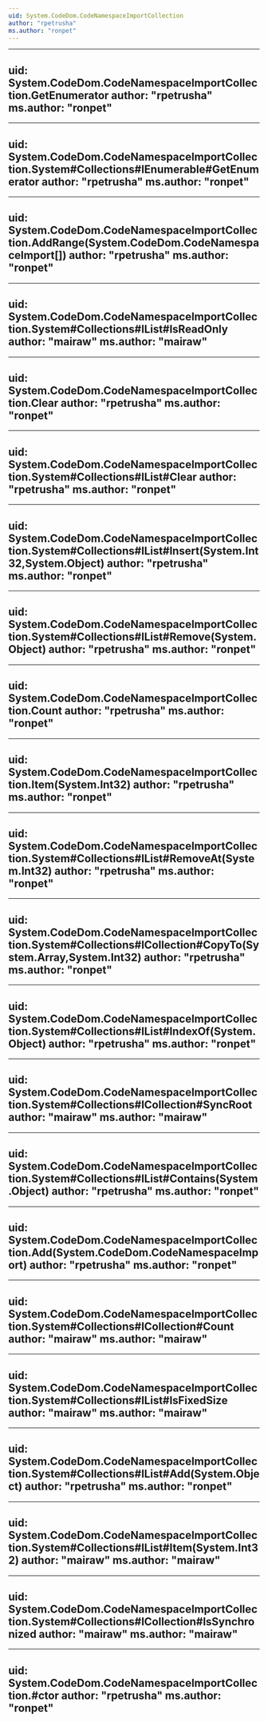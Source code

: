 ```yaml
---
uid: System.CodeDom.CodeNamespaceImportCollection
author: "rpetrusha"
ms.author: "ronpet"
---
```


---
uid: System.CodeDom.CodeNamespaceImportCollection.GetEnumerator
author: "rpetrusha"
ms.author: "ronpet"
---

---
uid: System.CodeDom.CodeNamespaceImportCollection.System#Collections#IEnumerable#GetEnumerator
author: "rpetrusha"
ms.author: "ronpet"
---

---
uid: System.CodeDom.CodeNamespaceImportCollection.AddRange(System.CodeDom.CodeNamespaceImport[])
author: "rpetrusha"
ms.author: "ronpet"
---

---
uid: System.CodeDom.CodeNamespaceImportCollection.System#Collections#IList#IsReadOnly
author: "mairaw"
ms.author: "mairaw"
---

---
uid: System.CodeDom.CodeNamespaceImportCollection.Clear
author: "rpetrusha"
ms.author: "ronpet"
---

---
uid: System.CodeDom.CodeNamespaceImportCollection.System#Collections#IList#Clear
author: "rpetrusha"
ms.author: "ronpet"
---

---
uid: System.CodeDom.CodeNamespaceImportCollection.System#Collections#IList#Insert(System.Int32,System.Object)
author: "rpetrusha"
ms.author: "ronpet"
---

---
uid: System.CodeDom.CodeNamespaceImportCollection.System#Collections#IList#Remove(System.Object)
author: "rpetrusha"
ms.author: "ronpet"
---

---
uid: System.CodeDom.CodeNamespaceImportCollection.Count
author: "rpetrusha"
ms.author: "ronpet"
---

---
uid: System.CodeDom.CodeNamespaceImportCollection.Item(System.Int32)
author: "rpetrusha"
ms.author: "ronpet"
---

---
uid: System.CodeDom.CodeNamespaceImportCollection.System#Collections#IList#RemoveAt(System.Int32)
author: "rpetrusha"
ms.author: "ronpet"
---

---
uid: System.CodeDom.CodeNamespaceImportCollection.System#Collections#ICollection#CopyTo(System.Array,System.Int32)
author: "rpetrusha"
ms.author: "ronpet"
---

---
uid: System.CodeDom.CodeNamespaceImportCollection.System#Collections#IList#IndexOf(System.Object)
author: "rpetrusha"
ms.author: "ronpet"
---

---
uid: System.CodeDom.CodeNamespaceImportCollection.System#Collections#ICollection#SyncRoot
author: "mairaw"
ms.author: "mairaw"
---

---
uid: System.CodeDom.CodeNamespaceImportCollection.System#Collections#IList#Contains(System.Object)
author: "rpetrusha"
ms.author: "ronpet"
---

---
uid: System.CodeDom.CodeNamespaceImportCollection.Add(System.CodeDom.CodeNamespaceImport)
author: "rpetrusha"
ms.author: "ronpet"
---

---
uid: System.CodeDom.CodeNamespaceImportCollection.System#Collections#ICollection#Count
author: "mairaw"
ms.author: "mairaw"
---

---
uid: System.CodeDom.CodeNamespaceImportCollection.System#Collections#IList#IsFixedSize
author: "mairaw"
ms.author: "mairaw"
---

---
uid: System.CodeDom.CodeNamespaceImportCollection.System#Collections#IList#Add(System.Object)
author: "rpetrusha"
ms.author: "ronpet"
---

---
uid: System.CodeDom.CodeNamespaceImportCollection.System#Collections#IList#Item(System.Int32)
author: "mairaw"
ms.author: "mairaw"
---

---
uid: System.CodeDom.CodeNamespaceImportCollection.System#Collections#ICollection#IsSynchronized
author: "mairaw"
ms.author: "mairaw"
---

---
uid: System.CodeDom.CodeNamespaceImportCollection.#ctor
author: "rpetrusha"
ms.author: "ronpet"
---
